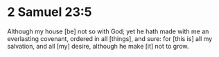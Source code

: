 # 2 Samuel 23:5

Although my house [be] not so with God; yet he hath made with me an everlasting covenant, ordered in all [things], and sure: for [this is] all my salvation, and all [my] desire, although he make [it] not to grow.